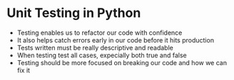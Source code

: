 # Unit Testing in Python

- Testing enables us to refactor our code with confidence
- It also helps catch errors early in our code before it hits production
- Tests written must be really descriptive and readable
- When testing test all cases, expecially both true and false
- Testing should be more focused on breaking our code and how we can fix it

